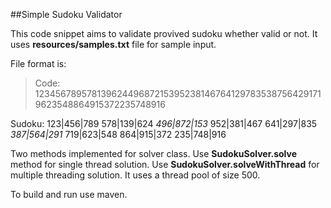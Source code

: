 ##Simple Sudoku Validator

This code snippet aims to validate provived sudoku whether valid or not.
It uses **resources/samples.txt** file for sample input.

File format is:

>  Code:  123456789578139624496872153952381467641297835387564291719623548864915372235748916

   Sudoku: 123|456|789
           578|139|624
          _496|872|153_
           952|381|467
           641|297|835
          _387|564|291_
           719|623|548
           864|915|372
           235|748|916


Two methods implemented for solver class.
Use **SudokuSolver.solve** method for single thread solution.
Use **SudokuSolver.solveWithThread** for multiple threading solution. It uses a thread pool of size 500.

To build and run use maven.